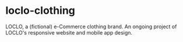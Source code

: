 # loclo-clothing
LOCLO, a (fictional) e-Commerce clothing brand. An ongoing project of LOCLO's responsive website and mobile app design.
